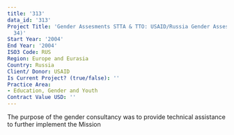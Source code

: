 ```yaml
---
title: '313'
data_id: '313'
Project Title: 'Gender Assesments STTA & TTO: USAID/Russia Gender Assessment (TDY
  34)'
Start Year: '2004'
End Year: '2004'
ISO3 Code: RUS
Region: Europe and Eurasia
Country: Russia
Client/ Donor: USAID
Is Current Project? (true/false): ''
Practice Area:
- Education, Gender and Youth
Contract Value USD: ''
---
```


The purpose of the gender consultancy was to provide technical assistance to further implement the Mission